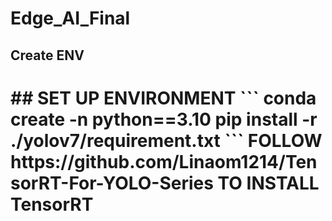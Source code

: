 # Edge_AI_Final
<h2>Create ENV</h2>
<h1>
## SET UP ENVIRONMENT
``` 
conda create -n <YOUR_ENV_NAME> python==3.10
pip install -r ./yolov7/requirement.txt
```
FOLLOW https://github.com/Linaom1214/TensorRT-For-YOLO-Series TO INSTALL TensorRT
<h1>
